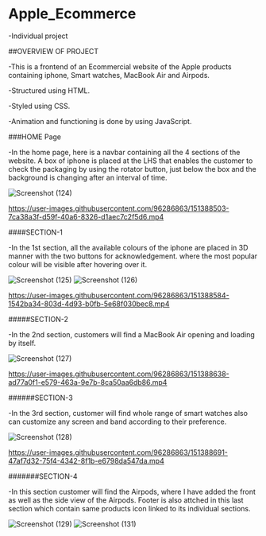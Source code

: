 # Apple_Ecommerce
-Individual project

##OVERVIEW OF PROJECT

-This is a frontend of an Ecommercial website of the Apple products containing iphone, Smart watches, MacBook Air and Airpods.

-Structured using HTML.

-Styled using CSS.

-Animation and functioning is done by using JavaScript.

###HOME Page

-In the home page, here is a navbar containing all the 4 sections of the website.
A box of iphone is placed at the LHS that enables the customer to check the packaging by using the rotator button, just below the box and the background is changing after an interval of time.


![Screenshot (124)](https://user-images.githubusercontent.com/96286863/151354214-14e2c1e9-2c08-4dce-a48f-a24210e2a5d4.png)

https://user-images.githubusercontent.com/96286863/151388503-7ca38a3f-d59f-40a6-8326-d1aec7c2f5d6.mp4

####SECTION-1

-In the 1st section, all the available colours of the iphone are placed in 3D manner with the two buttons for acknowledgement.
where the most popular colour will be visible after hovering over it.

![Screenshot (125)](https://user-images.githubusercontent.com/96286863/151354220-fed0d70f-40dd-4e97-9ad9-28f3cce8ec56.png)
![Screenshot (126)](https://user-images.githubusercontent.com/96286863/151354229-0789ee12-6003-49ac-ad4e-7cae50f7f8e6.png)

https://user-images.githubusercontent.com/96286863/151388584-1542ba34-803d-4d93-b0fb-5e68f030bec8.mp4

#####SECTION-2

-In the 2nd section, customers will find a MacBook Air opening and loading by itself.

![Screenshot (127)](https://user-images.githubusercontent.com/96286863/151354996-7d6f3d09-7ba0-4e8b-863e-70cda6cf52c7.png)

https://user-images.githubusercontent.com/96286863/151388638-ad77a0f1-e579-463a-9e7b-8ca50aa6db86.mp4


######SECTION-3

-In the 3rd section, customer will find whole range of smart watches also can customize any screen and band according to their preference.

![Screenshot (128)](https://user-images.githubusercontent.com/96286863/151354681-e0e45c9c-c45b-43e8-9094-9401719c8ba8.png)


https://user-images.githubusercontent.com/96286863/151388691-47af7d32-75f4-4342-8f1b-e6798da547da.mp4

#######SECTION-4

-In this section customer will find the Airpods, where I have added the front as well as the side view of the Airpods.
Footer is also attched in this last section which contain same products icon linked to its individual sections.

![Screenshot (129)](https://user-images.githubusercontent.com/96286863/151355464-b81af402-e485-4756-aed3-3ca3e0e38214.png)
![Screenshot (131)](https://user-images.githubusercontent.com/96286863/151355327-dba4d0bb-073b-4725-a69d-dc8a0fe77050.png)
